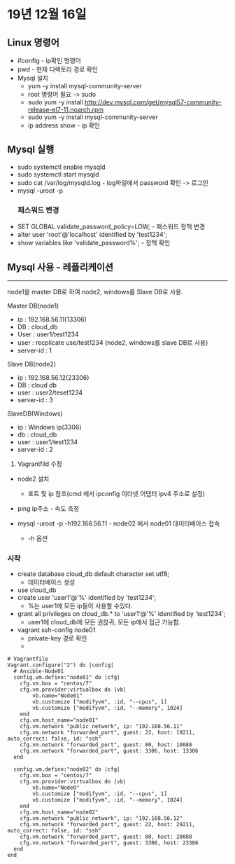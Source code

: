 # 19년 12월 16일

## Linux 명령어
+ ifconfig - ip확인 명령어
+ pwd - 현재 디렉토리 경로 확인
+ Mysql 설치
  + yum -y install mysql-community-server
  + root 명령어 필요 -> sudo
  + sudo yum -y install http://dev.mysql.com/get/mysql57-community-release-el7-11.noarch.rpm
  + sudo yum -y install mysql-community-server
  + ip address show - ip 확인

## Mysql 실행
+ sudo systemctl enable mysqld
+ sudo systemctl start mysqld
+ sudo cat /var/log/mysqld.log - log파일에서 password 확인 -> 로그인
+ mysql -uroot -p
    ### 패스워드 변경
+ SET GLOBAL validate_password_policy=LOW; - 패스워드 정책 변경
+ alter user 'root'@'localhost' identified by 'test1234';
+ show variables like 'validate_password%'; - 정책 확인

## Mysql 사용 - 레플리케이션
---
node1을 master DB로 하여 node2, windows를 Slave DB로 사용.

Master DB(node1)
+ ip : 192.168.56.11(13306)
+ DB : cloud_db
+ User : user1/test1234
+ user : recplicate use/test1234 (node2, windows를 slave DB로 사용)
+ server-id : 1
                                  
Slave DB(node2) 
+ ip : 192.168.56.12(23306)
+ DB : cloud db
+ user : user2/teset1234
+ server-id : 3

SlaveDB(Windows)
+ ip : Windows ip(3306)
+ db : cloud_db
+ user : user1/test1234
+ server-id : 2

1. Vagrantfild 수정
+ node2 설치
  + 포트 및 ip 참조(cmd 에서 ipconfig 이더넷 어댑터 ipv4 주소로 설정)

+ ping ip주소 - 속도 측정
+ mysql -uroot -p -h192.168.56.11 - node02 에서 node01 데이터베이스 접속
  + -h 옵션

### 시작
+ create database cloud_db default character set utf8;
  + 데이터베이스 생성
+ use cloud_db
+ create user 'user1'@'%' identified by 'test1234';
  + %는 user1에 모든 ip들이 사용할 수있다.
+ grant all privileges on cloud_db.* to 'user1'@'%' identified by 'test1234';
  + user1에 cloud_db에 모든 권핝귀, 모든 ip에서 접근 가능함.
+ vagrant ssh-config node01
  + private-key 경로 확인
  + 



``` vagrantfile
# Vagrantfile
Vagrant.configure("2") do |config|
  # Ansible-Node01
  config.vm.define:"node01" do |cfg|
    cfg.vm.box = "centos/7"
    cfg.vm.provider:virtualbox do |vb|
        vb.name="Node01"
        vb.customize ["modifyvm", :id, "--cpus", 1]
        vb.customize ["modifyvm", :id, "--memory", 1024]
    end
    cfg.vm.host_name="node01"
    cfg.vm.network "public_network", ip: "192.168.56.11"
    cfg.vm.network "forwarded_port", guest: 22, host: 19211, auto_correct: false, id: "ssh"
    cfg.vm.network "forwarded_port", guest: 80, host: 10080
    cfg.vm.network "forwarded_port", guest: 3306, host: 13306
  end

  config.vm.define:"node02" do |cfg|
    cfg.vm.box = "centos/7"
    cfg.vm.provider:virtualbox do |vb|
        vb.name="Node0"
        vb.customize ["modifyvm", :id, "--cpus", 1]
        vb.customize ["modifyvm", :id, "--memory", 1024]
    end
    cfg.vm.host_name="node02"
    cfg.vm.network "public_network", ip: "192.168.56.12"
    cfg.vm.network "forwarded_port", guest: 22, host: 29211, auto_correct: false, id: "ssh"
    cfg.vm.network "forwarded_port", guest: 80, host: 20080
    cfg.vm.network "forwarded_port", guest: 3306, host: 23306
  end
end
```


